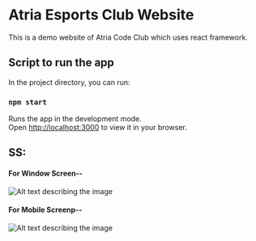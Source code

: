 # Atria Esports Club Website

This is a demo website of Atria Code Club which uses react framework.

## Script to run the app

In the project directory, you can run:

### `npm start`

Runs the app in the development mode.\
Open [http://localhost:3000](http://localhost:3000) to view it in your browser.

## SS:

#### For Window Screen--

![Alt text describing the image](../web-pics/home-pg.png)


#### For Mobile Screenp--

![Alt text describing the image](../web-pics/home-pg-mobile-view.png)

